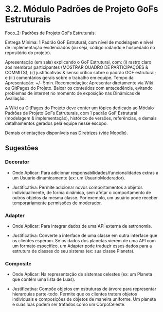 # 3.2. Módulo Padrões de Projeto GoFs Estruturais

Foco_2: Padrões de Projeto GoFs Estruturais.

Entrega Mínima: 1 Padrão GoF Estrutural, com nível de modelagem e nível de implementação evidenciados (ou seja, código rodando e hospedado no repositório do projeto).

Apresentação (em sala) explicando o GoF Estrutural, com: (i) rastro claro aos membros participantes (MOSTRAR QUADRO DE PARTICIPAÇÕES & COMMITS); (ii) justificativas & senso crítico sobre o padrão GOF estrutural; e (iii) comentários gerais sobre o trabalho em equipe. Tempo da Apresentação: +/- 5min. Recomendação: Apresentar diretamente via Wiki ou GitPages do Projeto. Baixar os conteúdos com antecedência, evitando problemas de internet no momento de exposição nas Dinâmicas de Avaliação.

A Wiki ou GitPages do Projeto deve conter um tópico dedicado ao Módulo Padrões de Projeto GoFs Estruturais, com 1 padrão GoF Estrutural (modelagem & implementação), histórico de versões, referências, e demais detalhamentos gerados pela equipe nesse escopo.

Demais orientações disponíveis nas Diretrizes (vide Moodle).


## Sugestões

### Decorator

- Onde Aplicar: Para adicionar responsabilidades/funcionalidades extras a um Usuario dinamicamente (ex: um UsuarioModerador).

- Justificativa: Permite adicionar novos comportamentos a objetos individualmente, de forma dinâmica, sem afetar o comportamento de outros objetos da mesma classe. Por exemplo, um usuário pode receber temporariamente permissões de moderador.

### Adapter

- Onde Aplicar: Para integrar dados de uma API externa de astronomia.

- Justificativa: Converte a interface de uma classe em outra interface que os clientes esperam. Se os dados dos planetas vierem de uma API com um formato específico, um Adapter pode traduzir esses dados para a estrutura de classes do seu sistema (ex: sua classe Planeta).

### Composite

- Onde Aplicar: Na representação de sistemas celestes (ex: um Planeta que contém uma lista de Luas).

- Justificativa: Compõe objetos em estruturas de árvore para representar hierarquias parte-todo. Permite que os clientes tratem objetos individuais e composições de objetos de maneira uniforme. Um planeta e suas luas podem ser tratados como um CorpoCeleste.